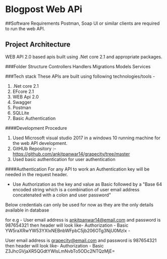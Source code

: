 # Blogpost Web APi 

##Software Requirements
Postman, Soap UI or similar clients are required to run the web API.

## Project Architecture
WEB API 2.0 based apis built using .Net core 2.1 and appropriate packages.

###Folder Structure
Controllers
Handlers
Migrations
Models
Services

###Tech stack 
These APIs are built using following technologies/tools -
1. .Net core 2.1
2. EFcore 2.1
3. WEB Api 2.0
3. Swagger
4. Postman
5. SQLLite
6. Basic Authentication

####Development Procedure 
1. Used Microsoft visual studio 2017 in a windows 10 running machine for the web API development.
2. GitHUb Repository :- https://github.com/ankitpanwar14/grapecity/tree/master
3. Used basic authentication for user authentication 

####Authentication
For any API to work an Authentication key will be needed in the request header.

- Use Authorization as the key and value as Basic followed by a "Base 64 encoded string which is a combination of user email address concatenated with a colon and user password"

Below credentials can only be used for now as they are the only details available in database

for e.g - User email address is  ankitpanwar14@email.com and password is 987654321 then header will look like-
Authorization - Basic YW5raXRwYW53YXIxNEBnbWFpbC5jb206OTg3NjU0MzIx - 

User email address is  grapecity@email.com and password is 987654321 then header will look like-
Authorization - Basic Z3JhcGVjaXR5QGdtYWlsLmNvbTo5ODc2NTQzMjE=



